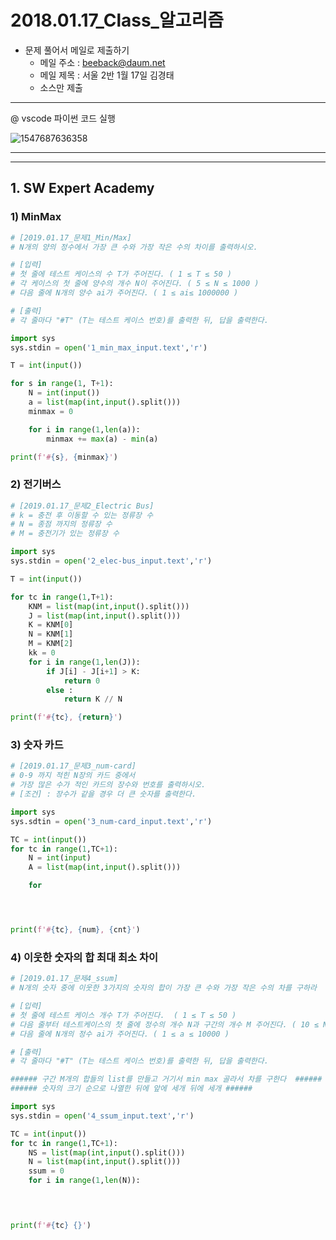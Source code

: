 # 2018.01.17_Class_알고리즘

- 문제 풀어서 메일로 제출하기
  - 메일 주소 : beeback@daum.net
  - 메일 제목 : 서울 2반 1월 17일 김경태
  - 소스만 제출

---

@ vscode 파이썬 코드 실행

![1547687636358](C:\Users\student\AppData\Roaming\Typora\typora-user-images\1547687636358.png)

---

---







## 1. SW Expert Academy

### 1) MinMax

```python
# [2019.01.17_문제1_Min/Max]
# N개의 양의 정수에서 가장 큰 수와 가장 작은 수의 차이를 출력하시오.

# [입력]
# 첫 줄에 테스트 케이스의 수 T가 주어진다. ( 1 ≤ T ≤ 50 )
# 각 케이스의 첫 줄에 양수의 개수 N이 주어진다. ( 5 ≤ N ≤ 1000 )
# 다음 줄에 N개의 양수 ai가 주어진다. ( 1 ≤ ai≤ 1000000 )

# [출력]
# 각 줄마다 "#T" (T는 테스트 케이스 번호)를 출력한 뒤, 답을 출력한다.

import sys
sys.stdin = open('1_min_max_input.text','r')

T = int(input())

for s in range(1, T+1):
    N = int(input())
    a = list(map(int,input().split()))
    minmax = 0

    for i in range(1,len(a)):
        minmax += max(a) - min(a)

print(f'#{s}, {minmax}')

```



### 2) 전기버스

```python
# [2019.01.17_문제2_Electric Bus]
# k = 충전 후 이동할 수 있는 정류장 수
# N = 종점 까지의 정류장 수
# M = 충전기가 있는 정류장 수

import sys
sys.stdin = open('2_elec-bus_input.text','r')

T = int(input())

for tc in range(1,T+1):
    KNM = list(map(int,input().split()))
    J = list(map(int,input().split()))
    K = KNM[0]
    N = KNM[1]
    M = KNM[2]
    kk = 0
    for i in range(1,len(J)):
        if J[i] - J[i+1] > K:
            return 0
        else :
            return K // N

print(f'#{tc}, {return}')
```



### 3) 숫자 카드

```python
# [2019.01.17_문제3_num-card]
# 0-9 까지 적힌 N장의 카드 중에서
# 가장 많은 수가 적인 카드의 장수와 번호를 출력하시오.
# [조건] : 장수가 같을 경우 더 큰 숫자를 출력한다.

import sys
sys.sdtin = open('3_num-card_input.text','r')

TC = int(input())
for tc in range(1,TC+1):
    N = int(input)
    A = list(map(int,input().split()))

    for 




print(f'#{tc}, {num}, {cnt}')


```



### 4) 이웃한 숫자의 합 최대 최소 차이

```python
# [2019.01.17_문제4_ssum]
# N개의 숫자 중에 이웃한 3가지의 숫자의 합이 가장 큰 수와 가장 작은 수의 차를 구하라

# [입력]
# 첫 줄에 테스트 케이스 개수 T가 주어진다.  ( 1 ≤ T ≤ 50 )
# 다음 줄부터 테스트케이스의 첫 줄에 정수의 개수 N과 구간의 개수 M 주어진다. ( 10 ≤ N ≤ 100,  2 ≤ M ＜ N )
# 다음 줄에 N개의 정수 ai가 주어진다. ( 1 ≤ a ≤ 10000 )

# [출력]
# 각 줄마다 "#T" (T는 테스트 케이스 번호)를 출력한 뒤, 답을 출력한다.

###### 구간 M개의 합들의 list를 만들고 거기서 min max 골라서 차를 구한다  ######
###### 숫자의 크기 순으로 나열한 뒤에 앞에 세개 뒤에 세개 ######

import sys
sys.stdin = open('4_ssum_input.text','r')

TC = int(input())
for tc in range(1,TC+1):
    NS = list(map(int,input().split()))
    N = list(map(int,input().split()))
    ssum = 0
    for i in range(1,len(N)):
        



print(f'#{tc} {}')
```

